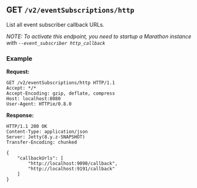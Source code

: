 ## GET `/v2/eventSubscriptions/http`

List all event subscriber callback URLs.

_NOTE: To activate this endpoint, you need to startup a Marathon instance with `--event_subscriber http_callback`_

### Example

**Request:**

```
GET /v2/eventSubscriptions/http HTTP/1.1
Accept: */*
Accept-Encoding: gzip, deflate, compress
Host: localhost:8080
User-Agent: HTTPie/0.8.0
```

**Response:**

```
HTTP/1.1 200 OK
Content-Type: application/json
Server: Jetty(8.y.z-SNAPSHOT)
Transfer-Encoding: chunked

{
    "callbackUrls": [
        "http://localhost:9090/callback",
        "http://localhost:9191/callback"
    ]
}
```
